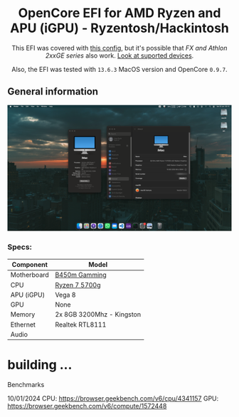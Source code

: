 <span align="center">

# OpenCore EFI for AMD Ryzen and APU (iGPU) - Ryzentosh/Hackintosh

This EFI was covered with [this config](#Specs:), but it's possible that _FX and Athlon 2xxGE series_ also work. [Look at suported devices](https://dortania.github.io/Anti-Hackintosh-Buyers-Guide/).

Also, the EFI was tested with `13.6.3` MacOS version and OpenCore `0.9.7`.

</span>

## General information

![Screenshot](assets/system-info.png?raw=true)

### Specs:

| **Component** | **Model**                                                                       |
| ------------- | ------------------------------------------------------------------------------- |
| Motherboard   | [B450m Gamming](https://www.gigabyte.com/br/Motherboard/B450M-GAMING-rev-1x#kf) |
| CPU           | [Ryzen 7 5700g](https://www.amd.com/pt/products/apu/amd-ryzen-7-5700g)          |
| APU (iGPU)    | Vega 8                                                                          |
| GPU           | None                                                                            |
| Memory        | 2x 8GB 3200Mhz - Kingston                                                       |
| Ethernet      | Realtek RTL8111                                                                 |
| Audio         |                                                                                 |

# building ...

Benchmarks

10/01/2024
CPU: https://browser.geekbench.com/v6/cpu/4341157
GPU: https://browser.geekbench.com/v6/compute/1572448
